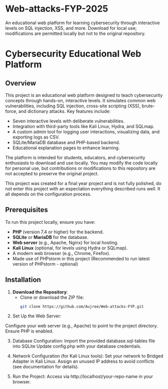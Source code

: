 # Web-attacks-FYP-2025
An educational web platform for learning cybersecurity through interactive levels on SQL injection, XSS, and more. Download for local use; modifications are permitted locally but not to the original repository.

# Cybersecurity Educational Web Platform

## Overview
This project is an educational web platform designed to teach cybersecurity concepts through hands-on, interactive levels. It simulates common web vulnerabilities, including SQL injection, cross-site scripting (XSS), brute-force, and dictionary attacks. Key features include:
- Seven interactive levels with deliberate vulnerabilities.
- Integration with third-party tools like Kali Linux, Hydra, and SQLmap.
- A custom admin tool for logging user interactions, visualizing data, and exporting logs as CSV.
- SQLite/MariaDB database and PHP-based backend.
- Educational explanation pages to enhance learning.

The platform is intended for students, educators, and cybersecurity enthusiasts to download and use locally. You may modify the code locally for personal use, but contributions or modifications to this repository are not accepted to preserve the original project.

This project was created for a final year project and is not fully polished, do not enter this project with an expectation everything described runs well. It all depends on the configuration process.

## Prerequisites
To run this project locally, ensure you have:
- **PHP** (version 7.4 or higher) for the backend.
- **SQLite** or **MariaDB** for the database.
- **Web server** (e.g., Apache, Nginx) for local hosting.
- **Kali Linux** (optional, for levels using Hydra or SQLmap).
- A modern web browser (e.g., Chrome, Firefox).
- Made use of PHPstorm in this project (Recommended to run latest version of PHPstorm - optional)

## Installation
1. **Download the Repository**:
   - Clone or download the ZIP file:
     ```bash
     git clone https://github.com/Aujree/Web-attacks-FYP.git
     
2. Set Up the Web Server:

Configure your web server (e.g., Apache) to point to the project directory.
Ensure PHP is enabled.

3. Database Configuration:
Import the provided database.sql-tables file into SQLite
Update config.php with your database credentials.

4. Network Configuration (for Kali Linux tools):
Set your network to Bridged Adapter in Kali Linux.
Assign an unused IP address to avoid conflicts (see documentation for details).

3. Run the Project:
Access via http://localhost/your-repo-name in your browser.
